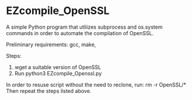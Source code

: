 # EZcompile_OpenSSL
A simple Python program that utliizes subprocess and os.system commands in order to automate the compilation of OpenSSL.

Preliminary requirements: gcc, make, 

Steps:
1. wget a suitable version of OpenSSL
2. Run python3 EZcompile_Openssl.py

In order to resuse script without the need to reclone, 
run: rm -r OpenSSL/*
Then repeat the steps listed above.

